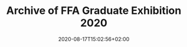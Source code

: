 ---
title: "Archive of FFA Graduate Exhibition 2020"
shortTitle: "Exhibition 2020"
date: 2020-08-17T15:02:56+02:00
draft: false
weight: 2

url: "exhibition-2020"
---